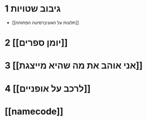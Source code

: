 # 1	גיבוב שטויות

- [[תלונות על האוניברסיטה הפתוחה]]

# 2	[[יומן ספרים]]

# 3	[[אני אוהב את מה שהיא מייצגת]]

# 4	[[לרכב על אופניים]]

# [[namecode]]